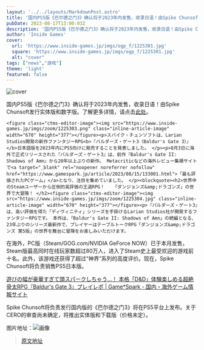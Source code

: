 ```yaml
---
layout: '../../layouts/MarkdownPost.astro'
title: '国内PS5版《巴尔德之门3》确认将于2023年内发售，收录日语！由Spike Chunsoft发行实体版和数字版'
pubDate: 2023-08-17T13:00:03Z
description: '国内PS5版《巴尔德之门3》确认将于2023年内发售，收录日语！由Spike Chunsoft发行实体版和数字版'
author: 'Inside Games'
cover:
  url: 'https://www.inside-games.jp/imgs/ogp_f/1225301.jpg'
  square: 'https://www.inside-games.jp/imgs/ogp_f/1225301.jpg'
  alt: "cover"
tags: ["news","游戏"]
theme: 'light'
featured: false
---
```


![cover](https://www.inside-games.jp/imgs/ogp_f/1225301.jpg)

国内PS5版《巴尔德之门3》确认将于2023年内发售，收录日语！由Spike Chunsoft发行实体版和数字版。了解更多详情，请点击[此处](https://www.inside-games.jp/article/2023/08/17/147898.html)。

    <figure class="ctms-editor-image"><img src="https://www.inside-games.jp/imgs/zoom/1225303.png" class="inline-article-image" width="670" height="377"></figure><p>スパイク・チュンソフトは、Larian Studios開発の新作ファンタジーRPG<b>『バルダーズ・ゲート3（Baldur's Gate 3）』</b>日本語版を2023年内にPS5向けに発売することを発表しました。 </p><p>8月3日に海外で正式リリースされた『バルダーズ・ゲート3』は、前作『Baldur's Gate II: Shadows of Amn』から20年以上ぶりの新作。 Metacriticなどの海外レビュー集積サイトで<a target="_blank" rel="noopener noreferrer nofollow" href="https://www.gamespark.jp/article/2023/08/15/133001.html">「最も評価されたPCゲーム」</a>となり、注目を集めていました。 </p><blockquote><h2>世界中のSteamユーザーから圧倒的高評価の王道RPG！   「ダンジョンズ&amp;ドラゴンズ」の世界で大冒険！ </h2><figure class="ctms-editor-image"><img src="https://www.inside-games.jp/imgs/zoom/1225304.jpg" class="inline-article-image" width="670" height="377"></figure><p>『バルダーズ・ゲート3』は、高い評価を得た「ディヴィニティ」シリーズを手掛けるLarian Studios社が開発するファンタジーRPGです。 本作は、「Baldur's Gate II: Shadows of Amn」の続編となる、23年ぶりのシリーズ最新作で、プレイヤーはテーブルトークRPG「ダンジョンズ&amp;ドラゴンズ 第5版」の世界を舞台に冒険をお楽しみいただけます。
在海外，PC版（Steam/GOG.com/NVIDIA GeForce NOW）已于本月发售，Steam版最高同时在线玩家数超过80万人，进入了Steam史上最受欢迎的游戏前十名。此外，该游戏还获得了超过“神界”系列的高度评价。现在，Spike Chunsoft将负责销售PS5日本版。

[遊びの幅が豪華すぎて頭スパークしちゃう…！ 本格「D&D」体験楽しめる超絶骨太RPG『Baldur's Gate 3』プレイレポ | Game*Spark - 国内・海外ゲーム情報サイト](https://www.gamespark.jp/article/2023/08/10/132893.html)

Spike Chunsoft将负责发行国内版的《巴尔德之门3》将在PS5平台上发布。关于CERO的审查尚未确定，将推出实体版和下载版（价格未定）。

图片地址：![画像](https://www.inside-games.jp/imgs/zoom/1225305.jpg)

>[原文地址](https://www.inside-games.jp/article/2023/08/17/147898.html)  